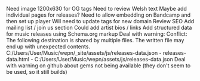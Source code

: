 Need image 1200x630 for OG tags
Need to review Welsh text
Maybe add individual pages for releases?
Need to allow embedding on Bandcamp and then set up player
Will need to update tags for new domain
Review SEO
Add mailing list / join us section
Could add artist bios / links
Add structured data for music releases using Schema.org markup
Deal with warning:
          Conflict: The following destination is shared by multiple files.
                    The written file may end up with unexpected contents.
                    C:/Users/User/Music/wepn/_site/assets/js/releases-data.json
                     - releases-data.html
                     - C:/Users/User/Music/wepn/assets/js/releases-data.json
Deal with warning on github about gems not being available (they don't seem to be used, so it still builds)
